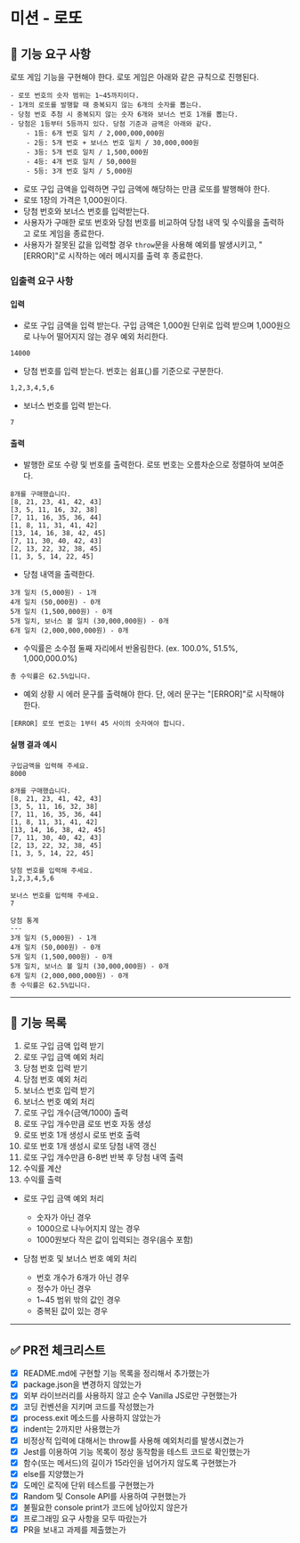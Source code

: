 # 미션 - 로또

## 🚀 기능 요구 사항

로또 게임 기능을 구현해야 한다. 로또 게임은 아래와 같은 규칙으로 진행된다.

```
- 로또 번호의 숫자 범위는 1~45까지이다.
- 1개의 로또를 발행할 때 중복되지 않는 6개의 숫자를 뽑는다.
- 당첨 번호 추첨 시 중복되지 않는 숫자 6개와 보너스 번호 1개를 뽑는다.
- 당첨은 1등부터 5등까지 있다. 당첨 기준과 금액은 아래와 같다.
    - 1등: 6개 번호 일치 / 2,000,000,000원
    - 2등: 5개 번호 + 보너스 번호 일치 / 30,000,000원
    - 3등: 5개 번호 일치 / 1,500,000원
    - 4등: 4개 번호 일치 / 50,000원
    - 5등: 3개 번호 일치 / 5,000원
```

- 로또 구입 금액을 입력하면 구입 금액에 해당하는 만큼 로또를 발행해야 한다.
- 로또 1장의 가격은 1,000원이다.
- 당첨 번호와 보너스 번호를 입력받는다.
- 사용자가 구매한 로또 번호와 당첨 번호를 비교하여 당첨 내역 및 수익률을 출력하고 로또 게임을 종료한다.
- 사용자가 잘못된 값을 입력할 경우 `throw`문을 사용해 예외를 발생시키고, "[ERROR]"로 시작하는 에러 메시지를 출력 후 종료한다.

### 입출력 요구 사항

#### 입력

- 로또 구입 금액을 입력 받는다. 구입 금액은 1,000원 단위로 입력 받으며 1,000원으로 나누어 떨어지지 않는 경우 예외 처리한다.

```
14000
```

- 당첨 번호를 입력 받는다. 번호는 쉼표(,)를 기준으로 구분한다.

```
1,2,3,4,5,6
```

- 보너스 번호를 입력 받는다.

```
7
```

#### 출력

- 발행한 로또 수량 및 번호를 출력한다. 로또 번호는 오름차순으로 정렬하여 보여준다.

```
8개를 구매했습니다.
[8, 21, 23, 41, 42, 43]
[3, 5, 11, 16, 32, 38]
[7, 11, 16, 35, 36, 44]
[1, 8, 11, 31, 41, 42]
[13, 14, 16, 38, 42, 45]
[7, 11, 30, 40, 42, 43]
[2, 13, 22, 32, 38, 45]
[1, 3, 5, 14, 22, 45]
```

- 당첨 내역을 출력한다.

```
3개 일치 (5,000원) - 1개
4개 일치 (50,000원) - 0개
5개 일치 (1,500,000원) - 0개
5개 일치, 보너스 볼 일치 (30,000,000원) - 0개
6개 일치 (2,000,000,000원) - 0개
```

- 수익률은 소수점 둘째 자리에서 반올림한다. (ex. 100.0%, 51.5%, 1,000,000.0%)

```
총 수익률은 62.5%입니다.
```

- 예외 상황 시 에러 문구를 출력해야 한다. 단, 에러 문구는 "[ERROR]"로 시작해야 한다.

```
[ERROR] 로또 번호는 1부터 45 사이의 숫자여야 합니다.
```

#### 실행 결과 예시

```
구입금액을 입력해 주세요.
8000

8개를 구매했습니다.
[8, 21, 23, 41, 42, 43]
[3, 5, 11, 16, 32, 38]
[7, 11, 16, 35, 36, 44]
[1, 8, 11, 31, 41, 42]
[13, 14, 16, 38, 42, 45]
[7, 11, 30, 40, 42, 43]
[2, 13, 22, 32, 38, 45]
[1, 3, 5, 14, 22, 45]

당첨 번호를 입력해 주세요.
1,2,3,4,5,6

보너스 번호를 입력해 주세요.
7

당첨 통계
---
3개 일치 (5,000원) - 1개
4개 일치 (50,000원) - 0개
5개 일치 (1,500,000원) - 0개
5개 일치, 보너스 볼 일치 (30,000,000원) - 0개
6개 일치 (2,000,000,000원) - 0개
총 수익률은 62.5%입니다.
```
---

## 🎯 기능 목록

1. 로또 구입 금액 입력 받기
2. 로또 구입 금액 예외 처리
3. 당첨 번호 입력 받기
4. 당첨 번호 예외 처리
5. 보너스 번호 입력 받기
6. 보너스 번호 예외 처리
7. 로또 구입 개수(금액/1000) 출력
8. 로또 구입 개수만큼 로또 번호 자동 생성
9. 로또 번호 1개 생성시 로또 번호 출력
10. 로또 번호 1개 생성시 로또 당첨 내역 갱신
11. 로또 구입 개수만큼 6-8번 반복 후 당첨 내역 출력
12. 수익률 계산
13. 수익률 출력

- 로또 구입 금액 예외 처리
  - 숫자가 아닌 경우
  - 1000으로 나누어지지 않는 경우
  - 1000원보다 작은 값이 입력되는 경우(음수 포함)

- 당첨 번호 및 보너스 번호 예외 처리
  - 번호 개수가 6개가 아닌 경우
  - 정수가 아닌 경우
  - 1~45 범위 밖의 값인 경우
  - 중복된 값이 있는 경우

---

## ✅ PR전 체크리스트

- [x] README.md에 구현할 기능 목록을 정리해서 추가했는가
- [x] package.json을 변경하지 않았는가
- [x] 외부 라이브러리를 사용하지 않고 순수 Vanilla JS로만 구현했는가
- [x] 코딩 컨벤션을 지키며 코드를 작성했는가
- [x] process.exit 메소드를 사용하지 않았는가
- [x] indent는 2까지만 사용했는가
- [x] 비정상적 입력에 대해서는 throw를 사용해 예외처리를 발생시켰는가
- [x] Jest를 이용하여 기능 목록이 정상 동작함을 테스트 코드로 확인했는가
- [x] 함수(또는 메서드)의 길이가 15라인을 넘어가지 않도록 구현했는가
- [x] else를 지양했는가
- [x] 도메인 로직에 단위 테스트를 구현했는가
- [x] Random 및 Console API를 사용하여 구현했는가
- [x] 불필요한 console print가 코드에 남아있지 않은가
- [x] 프로그래밍 요구 사항을 모두 따랐는가
- [x] PR을 보내고 과제를 제출했는가
